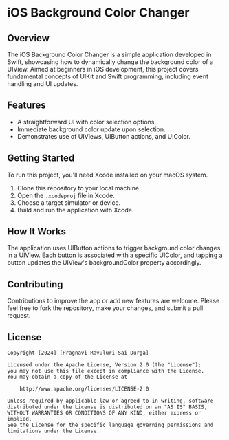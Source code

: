 # iOS Background Color Changer

## Overview
The iOS Background Color Changer is a simple application developed in Swift, showcasing how to dynamically change the background color of a UIView. Aimed at beginners in iOS development, this project covers fundamental concepts of UIKit and Swift programming, including event handling and UI updates.

## Features
- A straightforward UI with color selection options.
- Immediate background color update upon selection.
- Demonstrates use of UIViews, UIButton actions, and UIColor.

## Getting Started
To run this project, you'll need Xcode installed on your macOS system.

1. Clone this repository to your local machine.
2. Open the `.xcodeproj` file in Xcode.
3. Choose a target simulator or device.
4. Build and run the application with Xcode.

## How It Works
The application uses UIButton actions to trigger background color changes in a UIView. Each button is associated with a specific UIColor, and tapping a button updates the UIView's backgroundColor property accordingly.

## Contributing
Contributions to improve the app or add new features are welcome. Please feel free to fork the repository, make your changes, and submit a pull request.

## License

    Copyright [2024] [Pragnavi Ravuluri Sai Durga]

    Licensed under the Apache License, Version 2.0 (the "License");
    you may not use this file except in compliance with the License.
    You may obtain a copy of the License at

        http://www.apache.org/licenses/LICENSE-2.0

    Unless required by applicable law or agreed to in writing, software
    distributed under the License is distributed on an "AS IS" BASIS,
    WITHOUT WARRANTIES OR CONDITIONS OF ANY KIND, either express or implied.
    See the License for the specific language governing permissions and
    limitations under the License.
